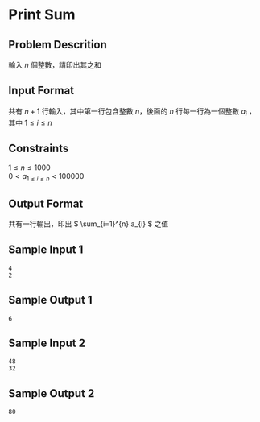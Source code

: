 # Print Sum
## Problem Descrition ##
輸入 $n$ 個整數，請印出其之和
## Input Format ##
共有 $n+1$ 行輸入，其中第一行包含整數 $n$，後面的 $n$ 行每一行為一個整數 $a_{i}$ ，其中 $1≤i≤n$
## Constraints ##
$1 ≤ n ≤ 1000$  
$0 < a_{1≤i≤n} < 100000$
## Output Format ##

共有一行輸出，印出 $ \sum_{i=1}^{n} a_{i} $ 之值

## Sample Input 1 ##
```
4
2
```
## Sample Output 1 ##
```
6
```
## Sample Input 2 ##
```
48
32
```
## Sample Output 2 ##
```
80
```
